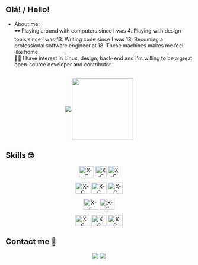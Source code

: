 ## Olá! / Hello!


 
- About me:
<br>🕶️ Playing around with computers since I was 4. Playing with design tools since I was 13. Writing code since I was 13. Becoming a professional software engineer at 18. These machines makes me feel like home.
<br>🧑‍💻 I have interest in Linux, design, back-end and I'm willing to be a great open-source developer and contributor.

 ##

<p align="center">
  <a href="https://github.com/otaviopavoni/github-readme-stats">
    <img
      align="center"
      src="https://github-readme-stats.vercel.app/api/top-langs/?username=otaviopavoni&layout=compact&theme=github_dark"
    />
  </a>
  <a href="https://github.com/otaviopavoni/github-readme-stats">
    <img
      align="center"
      height="165"
      src="https://github-readme-stats.vercel.app/api?username=otaviopavoni&count_private=true&show_icons=true&custom_title=Github%20Status&hide=issues&theme=github_dark"
    />
  </a>
</p>
 
 ## Skills :nerd_face:

<p align="center">
   <img align="center" alt="X-C" height="30" width="40" src="https://cdn.jsdelivr.net/gh/devicons/devicon@latest/icons/windows11/windows11-original.svg">
   <img align="center" alt="X-C" height="30" width="30" src="https://cdn.jsdelivr.net/gh/devicons/devicon@latest/icons/linux/linux-original.svg">
   <img align="center" alt="X-C" height="30" width="30" src="https://cdn.iconscout.com/icon/free/png-512/free-freebsd-logo-icon-svg-download-png-2944882.png?f=webp&w=256">
</p>

<p align="center">
   <img align="center" alt="X-C" height="30" width="40" src="https://cdn.jsdelivr.net/gh/devicons/devicon@latest/icons/html5/html5-original.svg">
   <img align="center" alt="X-C" height="30" width="40" src="https://cdn.jsdelivr.net/gh/devicons/devicon@latest/icons/css3/css3-original.svg">
   <img align="center" alt="X-C" height="30" width="40" src="https://cdn.jsdelivr.net/gh/devicons/devicon@latest/icons/javascript/javascript-original.svg">
</p>

<p align="center">
   <img align="center" alt="X-C" height="30" width="40" src="https://cdn.jsdelivr.net/gh/devicons/devicon@latest/icons/python/python-original.svg">
   <img align="center" alt="X-C" height="30" width="40" src="https://cdn.jsdelivr.net/gh/devicons/devicon@latest/icons/nodejs/nodejs-original.svg">
</p>
 
<!--<p align="center">
   <img align="center" alt="X-C" height="30" width="40" src="https://cdn.jsdelivr.net/gh/devicons/devicon@latest/icons/c/c-original.svg">
   <img align="center" alt="X-C" height="30" width="40" src="https://cdn.jsdelivr.net/gh/devicons/devicon@latest/icons/cplusplus/cplusplus-original.svg">
 </p>
-->

 <p align="center">
   <img align="center" alt="X-C" height="30" width="40" src="https://cdn.jsdelivr.net/gh/devicons/devicon@latest/icons/git/git-original.svg">
   <img align="center" alt="X-C" height="30" width="40" src="https://cdn.jsdelivr.net/gh/devicons/devicon@latest/icons/vscode/vscode-original.svg">
   <img align="center" alt="X-C" height="30" width="40" src="https://cdn.jsdelivr.net/gh/devicons/devicon@latest/icons/bash/bash-original.svg">
  
 </p>
  
  ##
  
## Contact me :iphone:
 
<p align="center">
  <a href = "otaviopavonimartins@gmail.com" img align="center" target="_blank"><img src="https://img.shields.io/badge/-Gmail-%23333?style=for-the-badge&logo=gmail&logoColor=white" target="_blank"></a>
  <a href = "https://wa.me/5514991783263" img align="center" target="_blank"><img src="https://img.shields.io/badge/-WhatsApp-%23333?style=for-the-badge&logo=whatsapp&logoColor=green" target="_blank"></a>


 
 </p>
 
